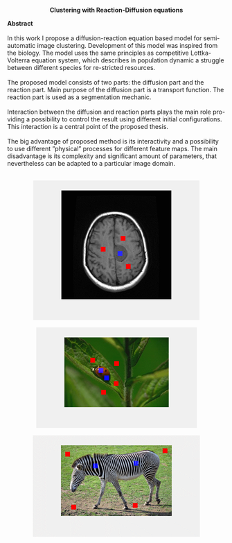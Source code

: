 <p align="center">
  <b>Clustering with Reaction-Diffusion equations</b>
</p>
<p>
    
  <b>Abstract</b><br/><br/>
In this work I propose a diffusion-reaction equation based model for semi-automatic image clustering. Development of this model was inspired from the biology. The model uses the same principles as competitive Lottka-Volterra equation system, which describes in population dynamic a struggle between different species for re-stricted resources.<br/><br/>
The proposed model consists of two parts: the diffusion part and the reaction part. Main purpose of the diffusion part is a transport function. The reaction part is used as a segmentation mechanic.<br/><br/>
Interaction between the diffusion and reaction parts plays the main role pro-viding a possibility to control the result using different initial configurations. This interaction is a central point of the proposed thesis.<br/><br/>
The big advantage of proposed method is its interactivity and a possibility to use different ”physical” processes for different feature maps. The main disadvantage is its complexity and significant amount of parameters, that nevertheless can be adapted to a particular image domain.<br/><br/>
  </p>

<p align="center">
  <img src="https://github.com/NikolajBelitski/master_thesis/blob/main/images/brain.gif?raw=true">
</p>
<p align="center">
  <img src="https://github.com/NikolajBelitski/master_thesis/blob/main/images/ladybug_iso.gif?raw=true">
</p>
<p align="center">
  <img src="https://github.com/NikolajBelitski/master_thesis/blob/main/images/zebra_aniso.gif?raw=true">
</p>
